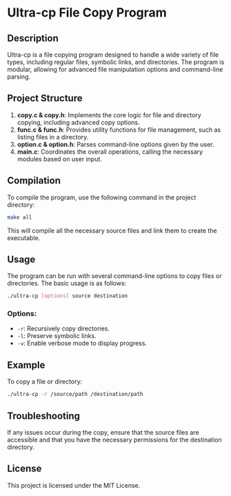 # Ultra-cp File Copy Program

## Description

Ultra-cp is a file copying program designed to handle a wide variety of file types, including regular files, symbolic links, and directories. The program is modular, allowing for advanced file manipulation options and command-line parsing.

## Project Structure

1. **copy.c & copy.h**: Implements the core logic for file and directory copying, including advanced copy options.
2. **func.c & func.h**: Provides utility functions for file management, such as listing files in a directory.
3. **option.c & option.h**: Parses command-line options given by the user.
4. **main.c**: Coordinates the overall operations, calling the necessary modules based on user input.

## Compilation

To compile the program, use the following command in the project directory:

```bash
make all
```

This will compile all the necessary source files and link them to create the executable.

## Usage

The program can be run with several command-line options to copy files or directories. The basic usage is as follows:

```bash
./ultra-cp [options] source destination
```

### Options:

- `-r`: Recursively copy directories.
- `-l`: Preserve symbolic links.
- `-v`: Enable verbose mode to display progress.

## Example

To copy a file or directory:

```bash
./ultra-cp -r /source/path /destination/path
```

## Troubleshooting

If any issues occur during the copy, ensure that the source files are accessible and that you have the necessary permissions for the destination directory.

## License

This project is licensed under the MIT License.
